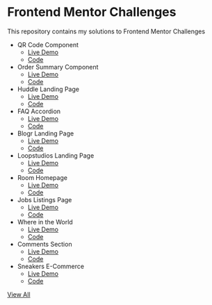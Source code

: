 # Frontend Mentor Challenges
This repository contains my solutions to Frontend Mentor Challenges

- QR Code Component
  - [Live Demo](https://simoneclr.github.io/Frontend-Mentor-Challenges/qr-code-component)
  - [Code](https://github.com/simoneclr/Frontend-Mentor-Challenges/tree/main/qr-code-component)
- Order Summary Component
  - [Live Demo](https://simoneclr.github.io/Frontend-Mentor-Challenges/order-summary-component)
  - [Code](https://github.com/simoneclr/Frontend-Mentor-Challenges/tree/main/order-summary-component)
- Huddle Landing Page
  - [Live Demo](https://simoneclr.github.io/Frontend-Mentor-Challenges/huddle-landing-page)
  - [Code](https://github.com/simoneclr/Frontend-Mentor-Challenges/tree/main/huddle-landing-page)
- FAQ Accordion
  - [Live Demo](https://simoneclr.github.io/Frontend-Mentor-Challenges/faq-accordion-card)
  - [Code](https://github.com/simoneclr/Frontend-Mentor-Challenges/tree/main/faq-accordion-card)
- Blogr Landing Page
  - [Live Demo](https://simoneclr.github.io/Frontend-Mentor-Challenges/blogr-landing-page)
  - [Code](https://github.com/simoneclr/Frontend-Mentor-Challenges/tree/main/blogr-landing-page)
- Loopstudios Landing Page
  - [Live Demo](https://simoneclr.github.io/Frontend-Mentor-Challenges/loopstudios-landing-page)
  - [Code](https://github.com/simoneclr/Frontend-Mentor-Challenges/tree/main/loopstudios-landing-page)
- Room Homepage
  - [Live Demo](https://simoneclr.github.io/Frontend-Mentor-Challenges/room-homepage)
  - [Code](https://github.com/simoneclr/Frontend-Mentor-Challenges/tree/main/room-homepage)
- Jobs Listings Page
  - [Live Demo](https://simoneclr.github.io/fm-jobs-listings/)
  - [Code](https://github.com/simoneclr/fm-jobs-listings)
- Where in the World
  - [Live Demo](https://simoneclr.github.io/fm-countries-api)
  - [Code](https://github.com/simoneclr/fm-countries-api)
- Comments Section
  - [Live Demo](https://simoneclr.github.io/fm-comments-section/)
  - [Code](https://github.com/simoneclr/fm-comments-section)
- Sneakers E-Commerce
  - [Live Demo](https://simoneclr.github.io/fm-e-commerce/)
  - [Code](https://github.com/simoneclr/fm-e-commerce)

[View All](https://simoneclr.github.io/Frontend-Mentor-Challenges/)
